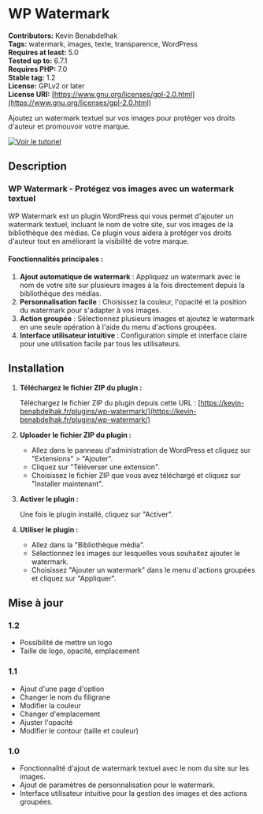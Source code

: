 # WP Watermark

**Contributors:** Kevin Benabdelhak  
**Tags:** watermark, images, texte, transparence, WordPress  
**Requires at least:** 5.0  
**Tested up to:** 6.7.1  
**Requires PHP:** 7.0  
**Stable tag:** 1.2   
**License:** GPLv2 or later  
**License URI:** [https://www.gnu.org/licenses/gpl-2.0.html](https://www.gnu.org/licenses/gpl-2.0.html)

Ajoutez un watermark textuel sur vos images pour protéger vos droits d'auteur et promouvoir votre marque.

[![Voir le tutoriel](https://img.youtube.com/vi/QoGo1wRtJNk/maxresdefault.jpg)](https://www.youtube.com/watch?v=QoGo1wRtJNk)

## Description

### WP Watermark - Protégez vos images avec un watermark textuel

WP Watermark est un plugin WordPress qui vous permet d'ajouter un watermark textuel, incluant le nom de votre site, sur vos images de la bibliothèque des médias. Ce plugin vous aidera à protéger vos droits d'auteur tout en améliorant la visibilité de votre marque.

#### Fonctionnalités principales :

1. **Ajout automatique de watermark** : Appliquez un watermark avec le nom de votre site sur plusieurs images à la fois directement depuis la bibliothèque des médias.
2. **Personnalisation facile** : Choisissez la couleur, l'opacité et la position du watermark pour s'adapter à vos images.
3. **Action groupée** : Sélectionnez plusieurs images et ajoutez le watermark en une seule opération à l'aide du menu d'actions groupées.
4. **Interface utilisateur intuitive** : Configuration simple et interface claire pour une utilisation facile par tous les utilisateurs.

## Installation

1. **Téléchargez le fichier ZIP du plugin :**

   Téléchargez le fichier ZIP du plugin depuis cette URL : [https://kevin-benabdelhak.fr/plugins/wp-watermark/](https://kevin-benabdelhak.fr/plugins/wp-watermark/)

2. **Uploader le fichier ZIP du plugin :**

   - Allez dans le panneau d'administration de WordPress et cliquez sur "Extensions" > "Ajouter".
   - Cliquez sur "Téléverser une extension".
   - Choisissez le fichier ZIP que vous avez téléchargé et cliquez sur "Installer maintenant".

3. **Activer le plugin :**

   Une fois le plugin installé, cliquez sur "Activer".

4. **Utiliser le plugin :**

   - Allez dans la "Bibliothèque média".
   - Sélectionnez les images sur lesquelles vous souhaitez ajouter le watermark.
   - Choisissez "Ajouter un watermark" dans le menu d'actions groupées et cliquez sur "Appliquer".

## Mise à jour

### 1.2
* Possibilité de mettre un logo
* Taille de logo, opacité, emplacement

### 1.1
* Ajout d'une page d'option
* Changer le nom du filigrane
* Modifier la couleur
* Changer d'emplacement
* Ajuster l'opacité
* Modifier le contour (taille et couleur)

### 1.0

* Fonctionnalité d'ajout de watermark textuel avec le nom du site sur les images.
* Ajout de paramètres de personnalisation pour le watermark.
* Interface utilisateur intuitive pour la gestion des images et des actions groupées.
